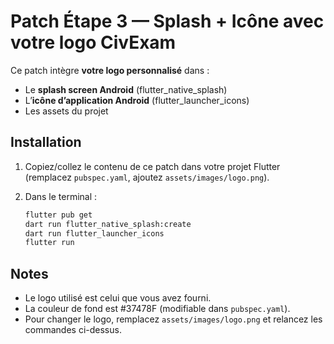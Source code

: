 # Patch Étape 3 — Splash + Icône avec votre logo CivExam

Ce patch intègre **votre logo personnalisé** dans :
- Le **splash screen Android** (flutter_native_splash)
- L’**icône d’application Android** (flutter_launcher_icons)
- Les assets du projet

## Installation
1. Copiez/collez le contenu de ce patch dans votre projet Flutter (remplacez `pubspec.yaml`, ajoutez `assets/images/logo.png`).

2. Dans le terminal :
   ```bash
   flutter pub get
   dart run flutter_native_splash:create
   dart run flutter_launcher_icons
   flutter run
   ```

## Notes
- Le logo utilisé est celui que vous avez fourni.
- La couleur de fond est #37478F (modifiable dans `pubspec.yaml`).
- Pour changer le logo, remplacez `assets/images/logo.png` et relancez les commandes ci-dessus.
